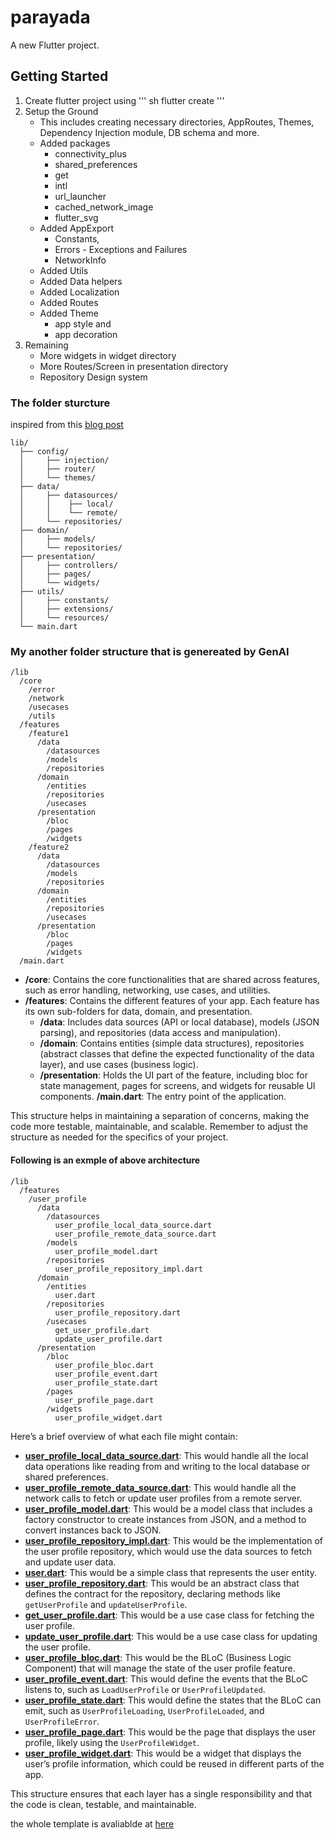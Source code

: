 # parayada

A new Flutter project.

## Getting Started

1. Create flutter project using
''' sh
flutter create <project-name>
'''
2. Setup the Ground
    * This includes creating necessary directories, AppRoutes, Themes, Dependency Injection module, DB schema and more.
    * Added packages 
        * connectivity_plus
        * shared_preferences
        * get
        * intl
        * url_launcher
        * cached_network_image
        * flutter_svg
    * Added AppExport
        * Constants,
        * Errors - Exceptions and Failures
        * NetworkInfo
    * Added Utils
    * Added Data helpers
    * Added Localization
    * Added Routes
    * Added Theme
        * app style and
        * app decoration
3. Remaining
    * More widgets in widget directory
    * More Routes/Screen in presentation directory
    * Repository Design system

### The folder sturcture 
inspired from this [blog post](https://blog.adityasharma.co/building-flutter-apps-with-clean-architecture-using-getx#heading-folder-structure)
```
lib/
  ├── config/
  │     ├── injection/
  │     ├── router/
  │     └── themes/
  ├── data/
  │     ├── datasources/
  │     │    ├── local/
  │     │    └── remote/
  │     └── repositories/
  ├── domain/
  │     ├── models/
  │     └── repositories/
  ├── presentation/
  │     ├── controllers/
  │     ├── pages/
  │     └── widgets/
  ├── utils/
  │     ├── constants/
  │     ├── extensions/
  │     └── resources/
  └── main.dart
```

### My another folder structure that is genereated by GenAI

```
/lib
  /core
    /error
    /network
    /usecases
    /utils
  /features
    /feature1
      /data
        /datasources
        /models
        /repositories
      /domain
        /entities
        /repositories
        /usecases
      /presentation
        /bloc
        /pages
        /widgets
    /feature2
      /data
        /datasources
        /models
        /repositories
      /domain
        /entities
        /repositories
        /usecases
      /presentation
        /bloc
        /pages
        /widgets
  /main.dart
```

* **/core**: Contains the core functionalities that are shared across features, such as error handling, networking, use cases, and utilities.
* **/features**: Contains the different features of your app. Each feature has its own sub-folders for data, domain, and presentation.
    * **/data**: Includes data sources (API or local database), models (JSON parsing), and repositories (data access and manipulation).
    * **/domain**: Contains entities (simple data structures), repositories (abstract classes that define the expected functionality of the data layer), and use cases (business logic).
    * **/presentation**: Holds the UI part of the feature, including bloc for state management, pages for screens, and widgets for reusable UI components.
**/main.dart**: The entry point of the application.

This structure helps in maintaining a separation of concerns, making the code more testable, maintainable, and scalable. Remember to adjust the structure as needed for the specifics of your project.

#### Following is an exmple of above architecture
```
/lib
  /features
    /user_profile
      /data
        /datasources
          user_profile_local_data_source.dart
          user_profile_remote_data_source.dart
        /models
          user_profile_model.dart
        /repositories
          user_profile_repository_impl.dart
      /domain
        /entities
          user.dart
        /repositories
          user_profile_repository.dart
        /usecases
          get_user_profile.dart
          update_user_profile.dart
      /presentation
        /bloc
          user_profile_bloc.dart
          user_profile_event.dart
          user_profile_state.dart
        /pages
          user_profile_page.dart
        /widgets
          user_profile_widget.dart
```

Here’s a brief overview of what each file might contain:

* **[user_profile_local_data_source.dart](CleanArchitectureTemplate.md#user-profile-local-data-source)**: This would handle all the local data operations like reading from and writing to the local database or shared preferences.
* **[user_profile_remote_data_source.dart](CleanArchitectureTemplate.md#user-profile-remote-data-source)**: This would handle all the network calls to fetch or update user profiles from a remote server.
* **[user_profile_model.dart](CleanArchitectureTemplate.md#user-profile-model)**: This would be a model class that includes a factory constructor to create instances from JSON, and a method to convert instances back to JSON.
* **[user_profile_repository_impl.dart](CleanArchitectureTemplate.md#user-profile-reposistory-impl)**: This would be the implementation of the user profile repository, which would use the data sources to fetch and update user data.
* **[user.dart](CleanArchitectureTemplate.md#user-entity)**: This would be a simple class that represents the user entity.
* **[user_profile_repository.dart](CleanArchitectureTemplate.md#user-profile-repo)**: This would be an abstract class that defines the contract for the repository, declaring methods like `getUserProfile` and `updateUserProfile`.
* **[get_user_profile.dart](CleanArchitectureTemplate.md#get-user-profile-use-case)**: This would be a use case class for fetching the user profile.
* **[update_user_profile.dart](CleanArchitectureTemplate.md#update-user-profile-use-case)**: This would be a use case class for updating the user profile.
* **[user_profile_bloc.dart](CleanArchitectureTemplate.md#user-profile-bloc)**: This would be the BLoC (Business Logic Component) that will manage the state of the user profile feature.
* **[user_profile_event.dart](CleanArchitectureTemplate.md#user-profiel-event)**: This would define the events that the BLoC listens to, such as `LoadUserProfile` or `UserProfileUpdated`.
* **[user_profile_state.dart](CleanArchitectureTemplate.md#user-profile-state)**: This would define the states that the BLoC can emit, such as `UserProfileLoading`, `UserProfileLoaded`, and `UserProfileError`.
* **[user_profile_page.dart](CleanArchitectureTemplate.md#user-profile-page)**: This would be the page that displays the user profile, likely using the `UserProfileWidget`.
* **[user_profile_widget.dart](CleanArchitectureTemplate.md#user-profile-widget)**: This would be a widget that displays the user’s profile information, which could be reused in different parts of the app.

This structure ensures that each layer has a single responsibility and that the code is clean, testable, and maintainable. 

the whole template is avaliablde at [here](CleanArchitecureTemplate.md)